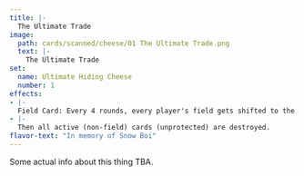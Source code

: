 ```yaml
---
title: |-
  The Ultimate Trade
image: 
  path: cards/scanned/cheese/01 The Ultimate Trade.png
  text: |-
    The Ultimate Trade
set:
  name: Ultimate Hiding Cheese
  number: 1
effects: 
- |-
  Field Card: Every 4 rounds, every player's field gets shifted to the next player clockwise from them.
- |-
  Then all active (non-field) cards (unprotected) are destroyed.
flavor-text: "In memory of Snow Boi"
---
```

Some actual info about this thing TBA.
